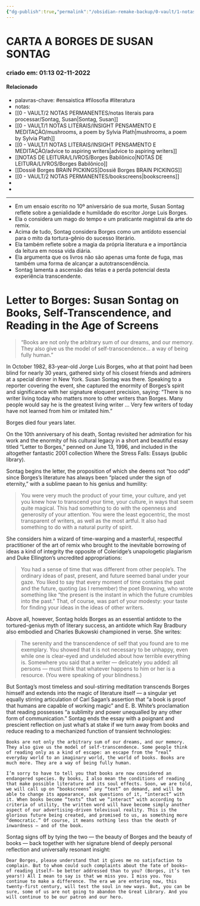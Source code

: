 ```yaml
---
{"dg-publish":true,"permalink":"/obsidian-remake-backup/0-vault/1-notas-literais/filosofia/carta-a-borges-de-susan-sontag/","tags":["ensaistica","filosofia","literatura"],"dgHomeLink":true,"dgShowLocalGraph":true,"dgShowFileTree":true,"noteIcon":""}
---
```


# CARTA A BORGES DE SUSAN SONTAG
### criado em: 01:13 02-11-2022

#### Relacionado
- palavras-chave: #ensaistica #filosofia #literatura 
- notas:
- [[0 - VAULT/2 NOTAS PERMANENTES/notas literais para processar/Sontag, Susan\|Sontag, Susan]]
- [[0 - VAULT/1 NOTAS LITERAIS/INSIGHT PENSAMENTO E MEDITAÇÃO/mushrooms, a poem by Sylvia Plath\|mushrooms, a poem by Sylvia Plath]]
- [[0 - VAULT/1 NOTAS LITERAIS/INSIGHT PENSAMENTO E MEDITAÇÃO/advice to aspiring writers\|advice to aspiring writers]]
- [[NOTAS DE LEITURA/LIVROS/Borges Babilônico\|NOTAS DE LEITURA/LIVROS/Borges Babilônico]]
- [[Dossiê Borges BRAIN PICKINGS\|Dossiê Borges BRAIN PICKINGS]]
- [[0 - VAULT/2 NOTAS PERMANENTES/bookscreens\|bookscreens]]
- 
- 
---
 - Em um ensaio escrito no 10º aniversário de sua morte, Susan Sontag reflete sobre a genialidade e humildade do escritor Jorge Luis Borges.
- Ela o considera um mago do tempo e um praticante magistral da arte do remix.
- Acima de tudo, Sontag considera Borges como um antídoto essencial para o mito da tortura-gênio do sucesso literário.
- Ela também reflete sobre a magia da própria literatura e a importância da leitura em nossa vida diária.
- Ela argumenta que os livros não são apenas uma fonte de fuga, mas também uma forma de alcançar a autotranscendência.
- Sontag lamenta a ascensão das telas e a perda potencial desta experiência transcendente.



# Letter to Borges: Susan Sontag on Books, Self-Transcendence, and Reading in the Age of Screens

>“Books are not only the arbitrary sum of our dreams, and our memory. They also give us the model of self-transcendence… a way of being fully human.”


In October 1982, 83-year-old Jorge Luis Borges, who at that point had been blind for nearly 30 years, gathered sixty of his closest friends and admirers at a special dinner in New York. Susan Sontag was there. Speaking to a reporter covering the event, she captured the enormity of Borges’s spirit and significance with her signature eloquent precision, saying: “There is no writer living today who matters more to other writers than Borges. Many people would say he is the greatest living writer … Very few writers of today have not learned from him or imitated him.”

Borges died four years later.

On the 10th anniversary of his death, Sontag revisited her admiration for his work and the enormity of his cultural legacy in a short and beautiful essay titled “Letter to Borges,” penned on June 13, 1996, and included in the altogether fantastic 2001 collection Where the Stress Falls: Essays (public library).

Sontag begins the letter, the proposition of which she deems not “too odd” since Borges’s literature has always been “placed under the sign of eternity,” with a sublime paean to his genius and humility:

   >You were very much the product of your time, your culture, and yet you knew how to transcend your time, your culture, in ways that seem quite magical. This had something to do with the openness and generosity of your attention. You were the least egocentric, the most transparent of writers, as well as the most artful. It also had something to do with a natural purity of spirit.

She considers him a wizard of time-warping and a masterful, respectful practitioner of the art of remix who brought to the inevitable borrowing of ideas a kind of integrity the opposite of Coleridge’s unapologetic plagiarism and Duke Ellington’s uncredited appropriations:

> You had a sense of time that was different from other people’s. The ordinary ideas of past, present, and future seemed banal under your gaze. You liked to say that every moment of time contains the past and the future, quoting (as I remember) the poet Browning, who wrote something like “the present is the instant in which the future crumbles into the past.” That, of course, was part of your modesty: your taste for finding your ideas in the ideas of other writers.

Above all, however, Sontag holds Borges as an essential antidote to the tortured-genius myth of literary success, an antidote which Ray Bradbury also embodied and Charles Bukowski championed in verse. She writes:

> The serenity and the transcendence of self that you found are to me exemplary. You showed that it is not necessary to be unhappy, even while one is clear-eyed and undeluded about how terrible everything is. Somewhere you said that a writer — delicately you added: all persons — must think that whatever happens to him or her is a resource. (You were speaking of your blindness.)

But Sontag’s most timeless and soul-stirring meditation transcends Borges himself and extends into the magic of literature itself — a singular yet equally stirring articulation of Carl Sagan’s assertion that “a book is proof that humans are capable of working magic” and E. B. White’s proclamation that reading possesses “a sublimity and power unequalled by any other form of communication.” Sontag ends the essay with a poignant and prescient reflection on just what’s at stake if we turn away from books and reduce reading to a mechanized function of transient technologies:

    Books are not only the arbitrary sum of our dreams, and our memory. They also give us the model of self-transcendence. Some people think of reading only as a kind of escape: an escape from the “real” everyday world to an imaginary world, the world of books. Books are much more. They are a way of being fully human.

    I’m sorry to have to tell you that books are now considered an endangered species. By books, I also mean the conditions of reading that make possible literature and its soul effects. Soon, we are told, we will call up on “bookscreens” any “text” on demand, and will be able to change its appearance, ask questions of it, “interact” with it. When books become “texts” that we “interact” with according to criteria of utility, the written word will have become simply another aspect of our advertising-driven televisual reality. This is the glorious future being created, and promised to us, as something more “democratic.” Of course, it means nothing less than the death of inwardness — and of the book.

Sontag signs off by tying the two — the beauty of Borges and the beauty of books — back together with her signature blend of deeply personal reflection and universally resonant insight:

    Dear Borges, please understand that it gives me no satisfaction to complain. But to whom could such complaints about the fate of books— of reading itself— be better addressed than to you? (Borges, it’s ten years!) All I mean to say is that we miss you. I miss you. You continue to make a difference. The era we are entering now, this twenty-first century, will test the soul in new ways. But, you can be sure, some of us are not going to abandon the Great Library. And you will continue to be our patron and our hero.